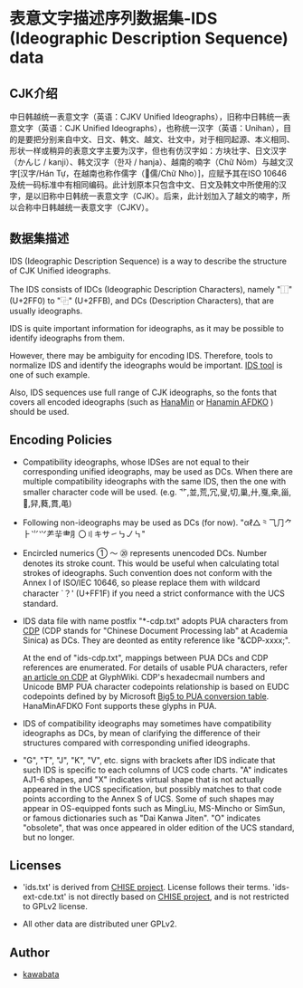表意文字描述序列数据集-IDS (Ideographic Description Sequence) data
========

## CJK介绍

中日韩越统一表意文字（英语：CJKV Unified Ideographs），旧称中日韩统一表意文字（英语：CJK Unified Ideographs），也称统一汉字（英语：Unihan），目的是要把分别来自中文、日文、韩文、越文、壮文中，对于相同起源、本义相同、形状一样或稍异的表意文字主要为汉字，但也有仿汉字如：方块壮字、日文汉字（かんじ / kanji）、韩文汉字（한자 / hanja）、越南的喃字（Chữ Nôm）与越文汉字[汉字/Hán Tự，在越南也称作儒字（𡨸儒/Chữ Nho）]，应赋予其在ISO 10646及统一码标准中有相同编码。此计划原本只包含中文、日文及韩文中所使用的汉字，是以旧称中日韩统一表意文字（CJK）。后来，此计划加入了越文的喃字，所以合称中日韩越统一表意文字（CJKV）。


## 数据集描述

IDS (Ideographic Description Sequence) is a way to describe the
structure of CJK Unified ideographs.

The IDS consists of IDCs (Ideographic Description Characters), namely
"⿰" (U+2FF0) to "⿻" (U+2FFB), and DCs (Description Characters), that
are usually ideographs.

IDS is quite important information for ideographs, as it may be
possible to identify ideographs from them.

However, there may be ambiguity for encoding IDS. Therefore, tools to
normalize IDS and identify the ideographs would be important.
[IDS tool](http://github.com/kawabata/ids) is one of such example.

Also, IDS sequences use full range of CJK ideographs, so the fonts
that covers all encoded ideographs (such
as [HanaMin](http://fonts.jp/hanazono/)
or [Hanamin AFDKO](https://github.com/cjkvi/HanaMinAFDKO/releases) )
should be used.

## Encoding Policies

* Compatibility ideographs, whose IDSes are not equal to their
  corresponding unified ideographs, may be used as DCs. When there are
  multiple compatibility ideographs with the same IDS, then the one
  with smaller character code will be used. (e.g.
  ⻀,並,荒,冗,叟,切,巢,廾,戛,桒,甾,𤾡,舁,蕤,貫,黾)

* Following non-ideographs may be used as DCs (for now).
  "αℓ△⺀⺄⺆⺈⺊⺌⺍⺶⺸⺻⺼〇〢キサ㇀㇉㇢㇞"

* Encircled numerics ① ～ ⑳ represents unencoded DCs. Number denotes
  its stroke count. This would be useful when calculating total
  strokes of ideographs. Such convention does not conform with the
  Annex I of ISO/IEC 10646, so please replace them with wildcard
  character `？' (U+FF1F) if you need a strict conformance with the
  UCS standard.

* IDS data file with name postfix "*-cdp.txt" adopts PUA characters
  from [CDP](https://www.sinica.edu.tw/~cdp) (CDP stands for "Chinese
  Document Processing lab" at Academia Sinica) as DCs. They are
  deonted as entity reference like "&CDP-xxxx;".

  At the end of "ids-cdp.txt", mappings between PUA DCs and CDP
  references are enumerated. For details of usable PUA characters,
  refer
  [an article on CDP](http://glyphwiki.org/wiki/Group:CDP%E5%A4%96%E5%AD%97) at
  GlyphWiki. CDP's hexadecmail numbers and Unicode BMP PUA character
  codepoints relationship is based on EUDC codepoints defined by by
  Microsoft
  [Big5 to PUA conversion table](http://kanji-database.sourceforge.net/charcode/big5.html).
  HanaMinAFDKO Font supports these glyphs in PUA.

* IDS of compatibility ideographs may sometimes have compatibility
  ideographs as DCs, by mean of clarifying the difference of their
  structures compared with corresponding unified ideographs.

* "G", "T", "J", "K", "V", etc. signs with brackets after IDS indicate
  that such IDS is specific to each columns of UCS code charts. "A"
  indicates AJ1-6 shapes, and "X" indicates virtual shape that is not
  actually appeared in the UCS specification, but possibly matches to
  that code points according to the Annex S of UCS. Some of such
  shapes may appear in OS-equipped fonts such as MingLiu, MS-Mincho or
  SimSun, or famous dictionaries such as "Dai Kanwa Jiten". "O"
  indicates "obsolete", that was once appeared in older edition of the
  UCS standard, but no longer.

## Licenses

* 'ids.txt' is derived from [CHISE project](http://www.chise.org/).
  License follows their terms. 'ids-ext-cde.txt' is not directly based
  on [CHISE project](http://www.chise.org/), and is not restricted to
  GPLv2 license.

* All other data are distributed uner GPLv2.

## Author

* [kawabata](https://github.com/kawabata)
